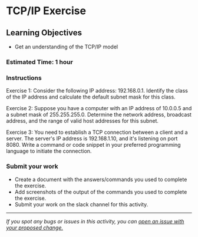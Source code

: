 # TCP/IP Exercise

## Learning Objectives
- Get an understanding of the TCP/IP model

### Estimated Time: 1 hour


### Instructions

Exercise 1:
Consider the following IP address: 192.168.0.1. Identify the class of the IP address and calculate the default subnet mask for this class.

Exercise 2:
Suppose you have a computer with an IP address of 10.0.0.5 and a subnet mask of 255.255.255.0. Determine the network address, broadcast address, and the range of valid host addresses for this subnet.

Exercise 3:
You need to establish a TCP connection between a client and a server. The server's IP address is 192.168.1.10, and it's listening on port 8080. Write a command or code snippet in your preferred programming language to initiate the connection.

### Submit your work
- Create a document with the answers/commands you used to complete the exercise.
- Add screenshots of the output of the commands you used to complete the exercise.
- Submit your work on the slack channel for this activity.

------

_If you spot any bugs or issues in this activity, you can [open an issue with your proposed change.](https://github.com/cloudessencegithub/Acceler8/issues/new)_

